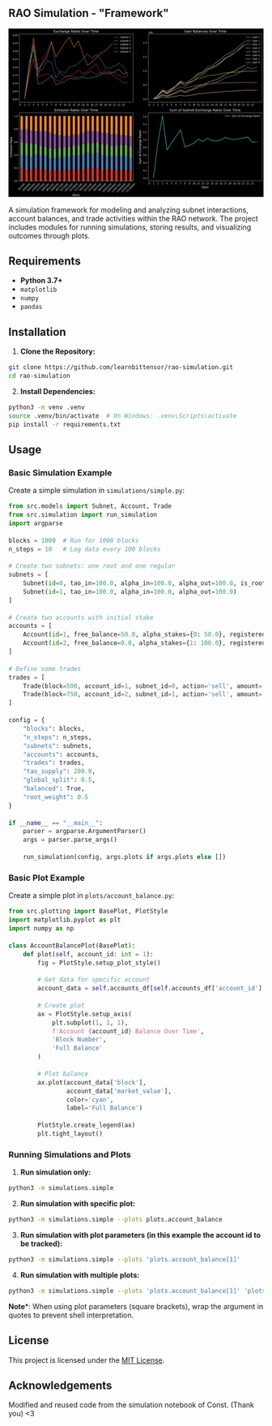 ## RAO Simulation - "Framework"

![Thumbail of RAO Simulation](media/thumbnail.png)

A simulation framework for modeling and analyzing subnet interactions, account balances, and trade activities within the RAO network. The project includes modules for running simulations, storing results, and visualizing outcomes through plots.

## Requirements

- **Python 3.7+**
- `matplotlib`
- `numpy`
- `pandas`

## Installation

1. **Clone the Repository:**
```bash
git clone https://github.com/learnbittensor/rao-simulation.git
cd rao-simulation
```

2. **Install Dependencies:**
```bash
python3 -m venv .venv
source .venv/bin/activate  # On Windows: .venv\Scripts\activate
pip install -r requirements.txt
```

## Usage

### Basic Simulation Example

Create a simple simulation in `simulations/simple.py`:

```python
from src.models import Subnet, Account, Trade
from src.simulation import run_simulation
import argparse

blocks = 1000  # Run for 1000 blocks
n_steps = 10   # Log data every 100 blocks

# Create two subnets: one root and one regular
subnets = [
    Subnet(id=0, tao_in=100.0, alpha_in=100.0, alpha_out=100.0, is_root=True),
    Subnet(id=1, tao_in=100.0, alpha_in=100.0, alpha_out=100.0)
]

# Create two accounts with initial stake
accounts = [
    Account(id=1, free_balance=50.0, alpha_stakes={0: 50.0}, registered_subnets=[0, 1]),
    Account(id=2, free_balance=0.0, alpha_stakes={1: 100.0}, registered_subnets=[1])
]

# Define some trades
trades = [
    Trade(block=500, account_id=1, subnet_id=0, action='sell', amount='50%'),
    Trade(block=750, account_id=2, subnet_id=1, action='sell', amount='all')
]

config = {
    "blocks": blocks,
    "n_steps": n_steps,
    "subnets": subnets,
    "accounts": accounts,
    "trades": trades,
    "tao_supply": 200.0,
    "global_split": 0.5,
    "balanced": True,
    "root_weight": 0.5
}

if __name__ == "__main__":
    parser = argparse.ArgumentParser()
    args = parser.parse_args()

    run_simulation(config, args.plots if args.plots else [])
```

### Basic Plot Example

Create a simple plot in `plots/account_balance.py`:

```python
from src.plotting import BasePlot, PlotStyle
import matplotlib.pyplot as plt
import numpy as np

class AccountBalancePlot(BasePlot):
    def plot(self, account_id: int = 1):
        fig = PlotStyle.setup_plot_style()
        
        # Get data for specific account
        account_data = self.accounts_df[self.accounts_df['account_id'] == account_id]
        
        # Create plot
        ax = PlotStyle.setup_axis(
            plt.subplot(1, 1, 1),
            f'Account {account_id} Balance Over Time',
            'Block Number',
            'Full Balance'
        )
        
        # Plot balance
        ax.plot(account_data['block'], 
                account_data['market_value'],
                color='cyan',
                label='Full Balance')
        
        PlotStyle.create_legend(ax)
        plt.tight_layout()
```

### Running Simulations and Plots

1. **Run simulation only:**
```bash
python3 -m simulations.simple
```

2. **Run simulation with specific plot:**
```bash
python3 -m simulations.simple --plots plots.account_balance
```

3. **Run simulation with plot parameters (in this example the account id to be
   tracked):**
```bash
python3 -m simulations.simple --plots 'plots.account_balance[1]'
```

4. **Run simulation with multiple plots:**
```bash
python3 -m simulations.simple --plots 'plots.account_balance[1]' 'plots.account_balance[2]'
```
**Note***: When using plot parameters (square brackets), wrap the argument in quotes to prevent shell interpretation.

## License

This project is licensed under the [MIT License](LICENSE).

## Acknowledgements

Modified and reused code from the simulation notebook of Const. (Thank you) <3
